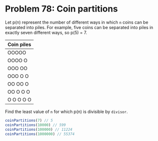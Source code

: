 # Problem 78: Coin partitions

Let p(n) represent the number of different ways in which `n` coins can be separated into piles. For example, five coins can be separated into piles in exactly seven different ways, so p(5) = 7.

| Coin piles |
| ---------- |
| OOOOO |
| OOOO   O |
| OOO   OO |
| OOO   O   O |
| OO   OO   O |
| OO   O   O   O |
| O   O   O   O   O |

Find the least value of `n` for which p(n) is divisible by `divisor`.

```javascript
coinPartitions(7) // 5
coinPartitions(10000) // 599
coinPartitions(100000) // 11224
coinPartitions(1000000) // 55374
```
